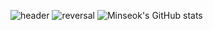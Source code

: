 ![header](https://capsule-render.vercel.app/api?type=waving&color=gradient&text=Minseok%20Kim)
![reversal](https://capsule-render.vercel.app/api?type=rect&text=Data%20Scientist&fontAlign=30&fontSize=30&desc=성실히%20연구에%20몰두하는%20데이터%20AI%20개발자입니다.&descAlign=70&descAlignY=50&theme=radical)
![Minseok's GitHub stats](https://github-readme-stats.vercel.app/api?username=MinSeok-dev&theme=dark&show_icons=true)
